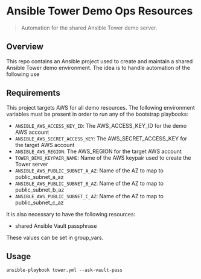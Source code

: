# Ansible Tower Demo Ops Resources
> Automation for the shared Ansible Tower demo server.

## Overview
This repo contains an Ansible project used to create and maintain a shared Ansible Tower demo environment. The idea is to handle automation of the following use

## Requirements
This project targets AWS for all demo resources. The following environment variables must be present in order to run any of the bootstrap playbooks:
- `ANSIBLE_AWS_ACCESS_KEY_ID`: The AWS_ACCESS_KEY_ID for the demo AWS account
- `ANSIBLE_AWS_SECRET_ACCESS_KEY`: The AWS_SECRET_ACCESS_KEY for the target AWS account
- `ANSIBLE_AWS_REGION`: The AWS_REGION for the target AWS account
- `TOWER_DEMO_KEYPAIR_NAME`: Name of the AWS keypair used to create the Tower server
- `ANSIBLE_AWS_PUBLIC_SUBNET_A_AZ`: Name of the AZ to map to public_subnet_a_az
- `ANSIBLE_AWS_PUBLIC_SUBNET_B_AZ`: Name of the AZ to map to public_subnet_b_az
- `ANSIBLE_AWS_PUBLIC_SUBNET_C_AZ`: Name of the AZ to map to public_subnet_c_az

It is also necessary to have the following resources:
  - shared Ansible Vault passphrase

These values can be set in group_vars.

## Usage
`ansible-playbook tower.yml --ask-vault-pass`
